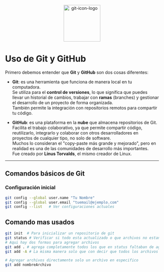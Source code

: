 <p align="center">
  <img src="https://github.com/user-attachments/assets/381e273e-a7cb-4904-b628-f2849bb5dd77" alt="git-icon-logo" width="120">
</p>

# Uso de Git y GitHub

Primero debemos entender que **Git** y **GitHub** son dos cosas diferentes:

- **Git**: es una herramienta que funciona de manera local en tu computadora.  
  Se utiliza para el **control de versiones**, lo que significa que puedes llevar un historial de cambios, trabajar con **ramas** (branches) y gestionar el desarrollo de un proyecto de forma organizada.  
  También permite la integración con repositorios remotos para compartir tu código.

- **GitHub**: es una plataforma en la **nube** que almacena repositorios de Git.  
  Facilita el trabajo colaborativo, ya que permite compartir código, reutilizarlo, integrarlo y colaborar con otros desarrolladores en proyectos de cualquier tipo, no solo de software.  
  Muchos lo consideran el "copy-paste más grande y mejorado", pero en realidad es una de las comunidades de desarrollo más importantes.  
  Fue creado por **Linus Torvalds**, el mismo creador de Linux.

---

## Comandos básicos de Git

### Configuración inicial
```bash
git config --global user.name "Tu Nombre"
git config --global user.email "tuemail@ejemplo.com"
git config --list   # Ver configuraciones actuales

```
## Comando mas usados

```bash
git init  # Para inicializar un repositorio de git
git status # Verificar si todo esta actualizado o que archivos no estan aun agregados
# Aqui hay dos formas para agregar archivos
git add . # agrega completamente todos los que en status faltaban de agregar en la rama
git add -A # La misma manera solo que con decir que todos los archivos sin punto

# Agregar archivos directamente solo un archivo en especifico
git add nombreArchivo





